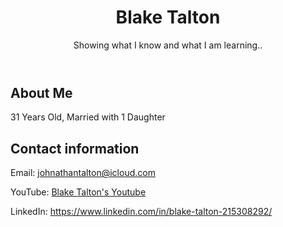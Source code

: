 <!DOCTYPE html>
<html lang="en">
<head>
  <meta charset="UTF-8">
  <meta name="viewport" content="width=device-width, initial-scale=1.0">
  <link rel="stylesheet" href="style.css">
</head> 
<body>
  <header>
    <h1>Blake Talton</h1>
    <p>Showing what I know and what I am learning..</p>
  </header>
  <section id="bio">
    <h2>About Me</h2>
    <p id="user-bio">31 Years Old,
    Married with 1 Daughter</p>
  </section>
  <section id="repos">
    <h2>Contact information</h2>
    <ul id="repo-list"></ul>
  </section>
  <footer>
    <p>Email: <a href="mailto:your.email@example.com">johnathantalton@icloud.com</a></p>
    <p>YouTube: <a href="https://www.youtube.com/@BlakeTalton_YT">Blake Talton's Youtube</a>
    <p>LinkedIn: <a href="https://www.linkedin.com/in/blake-talton-215308292/">https://www.linkedin.com/in/blake-talton-215308292/</a></p>
  </footer>
</body>
</html>

